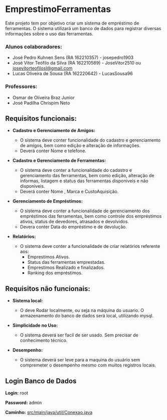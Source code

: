 # EmprestimoFerramentas
Este projeto tem por objetivo criar um sistema de empréstimo de ferramentas. O sistema utilizará um banco de dados para registrar diversas informações sobre o uso das ferramentas.

### Alunos colaboradores:
  - José Pedro Kuhnen Sens (RA 162210357) - josepedro1903
  - José Vitor Teófilo da Silva (RA 162210589) - JoseVitor2510 ou josevitorteofilosl@gmail.com
  - Lucas Oliveira de Sousa (RA 162220642) - LucasSousa96

### Professores:
  - Osmar de Oliveira Braz Junior
  - José Padilha Chrispim Neto

## Requisitos funcionais:

 - **Cadastro e Gerenciamento de Amigos:**
   - O sistema deve conter funcionalidade do cadastro e gerenciamento de amigos, bem como edição e alteração de informações.
   - Deverá conter Nome e telefone. 

 - **Cadastro e Gerenciamento de Ferramentas:**
   - O sistema deve conter a funcionalidade  do cadastro e gerenciamento das ferramentas, bem como edição, alteração de informas, listagem e status das ferramentas disponiveis e não disponiveis.
   - Deverá conter Nome , Marca e CustoAquisição.
     
 - **Gerenciamento de Empréstimos:**
   - O sistema deve conter a funcionalidade de gerenciamento dos empréstimos das ferramentas, bem como controle dos empréstimos ativos, status de devedores, atrasados e devolvidos.
   - Devera conter Data do empréstimo e de devolução.
 
 - **Relatórios:** 
   - O sistema deve conter a funcionalidade de criar relatórios referente aos:
     - Emprestimos Ativos.
     - Status das ferramentas emprestadas.
     - Emprestimos Realizado e finalizados.
     - Ranking dos empréstimos.

## Requisitos não funcionais:
- **Sistema local:**
    - O deve Rodar localmente, ou seja na máquina do usuario. O armazenamento do banco de dados será local, utilizando mysql.

- **Simplicidade no Uso:** 
    - O sistema deverá ser facil de ser usado. Sem precisar de conhecimento técnico.

- **Desempenho:** 
    - O sistema deverá ser leve para a maquina do usuário sem compremeter o desempenho mesmo com muitos registros locais.


## Login Banco de Dados

  **Login:** root
  
  **Password:** admin

  **Caminho:** [src/main/java/util/Conexao.java](src/main/java/util/Conexao.java)
  
